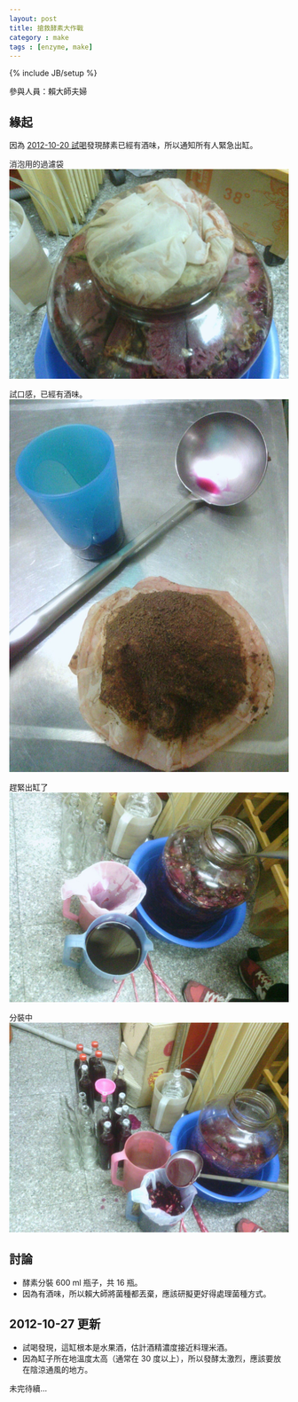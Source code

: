 ```yaml
---
layout: post
title: 搶救酵素大作戰
category : make
tags : [enzyme, make]
---
```

{% include JB/setup %}

參與人員：賴大師夫婦

## 緣起

因為 [2012-10-20 試喝](/make/2012/10/20/tea-time/)發現酵素已經有酒味，所以通知所有人緊急出缸。

消泡用的過濾袋
![Alt](/img/make/2012-10-21/20121021_0024.jpg)

試口感，已經有酒味。
![Alt](/img/make/2012-10-21/20121021_0025.jpg)

趕緊出缸了
![Alt](/img/make/2012-10-21/20121021_0026.jpg)

分裝中
![Alt](/img/make/2012-10-21/20121021_0032.jpg)

## 討論

* 酵素分裝 600 ml 瓶子，共 16 瓶。
* 因為有酒味，所以賴大師將菌種都丟棄，應該研擬更好得處理菌種方式。

## 2012-10-27 更新
* 試喝發現，這缸根本是水果酒，估計酒精濃度接近料理米酒。
* 因為缸子所在地溫度太高（通常在 30 度以上），所以發酵太激烈，應該要放在陰涼通風的地方。

未完待續...

